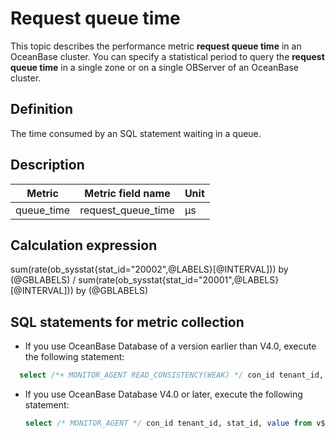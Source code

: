 # Request queue time

This topic describes the performance metric **request queue time** in an OceanBase cluster. You can specify a statistical period to query the **request queue time** in a single zone or on a single OBServer of an OceanBase cluster.

## Definition

The time consumed by an SQL statement waiting in a queue.

## Description

| **Metric** | **Metric field name** |   **Unit**   |
|------------|-----------------------|--------------|
| queue_time | request_queue_time    | μs |

## Calculation expression

sum(rate(ob_sysstat{stat_id="20002",@LABELS}[@INTERVAL])) by (@GBLABELS) / sum(rate(ob_sysstat{stat_id="20001",@LABELS}[@INTERVAL])) by (@GBLABELS)

## SQL statements for metric collection

* If you use OceanBase Database of a version earlier than V4.0, execute the following statement:

```sql
  select /*+ MONITOR_AGENT READ_CONSISTENCY(WEAK) */ con_id tenant_id, stat_id, value from v$sysstat where stat_id IN (20001, 20002) and (con_id > 1000 or con_id = 1) and class < 1000
  ```

* If you use OceanBase Database V4.0 or later, execute the following statement:

    ```sql
  select /* MONITOR_AGENT */ con_id tenant_id, stat_id, value from v$sysstat where stat_id IN (20001, 20002) and (con_id > 1000 or con_id = 1) and class < 1000
  ```
